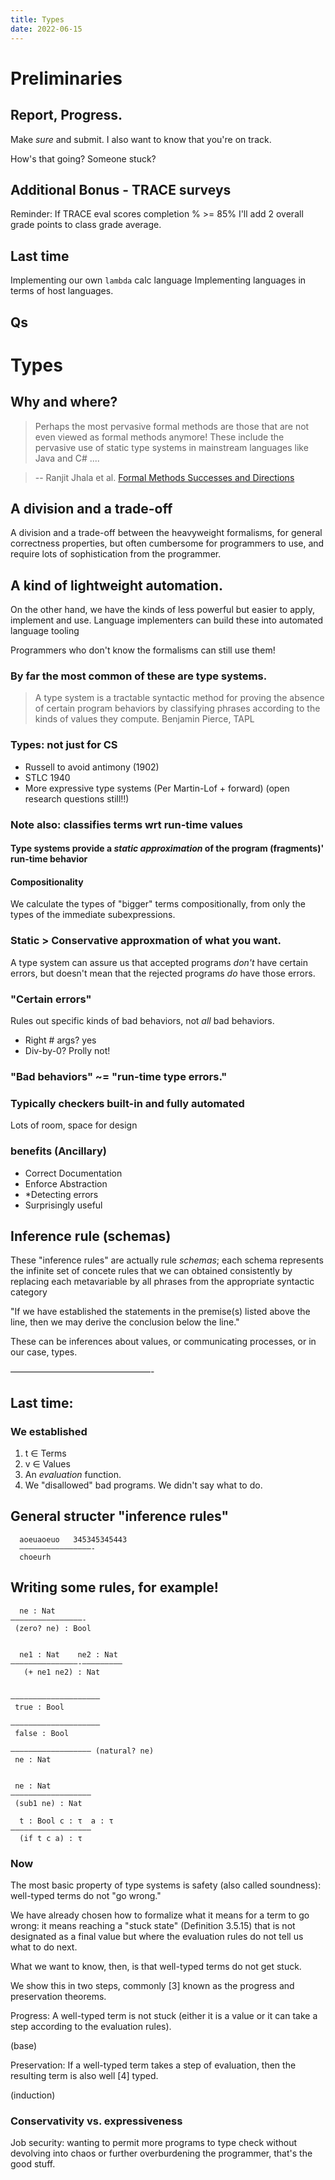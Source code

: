```yaml
---
title: Types
date: 2022-06-15
---
```


# Preliminaries

## Report, Progress. 

Make _sure_ and submit. 
I also want to know that you're on track. 

 How's that going? Someone stuck?

## Additional Bonus - TRACE surveys 

Reminder: If TRACE eval scores completion % >= 85% I'll add 2 overall grade points to class grade average. 


## Last time 

Implementing our own `lambda` calc language
Implementing languages in terms of host languages.

## Qs


# Types

## Why and where? 

> Perhaps the most pervasive formal methods are those that are not
> even viewed as formal methods anymore! These include the pervasive
> use of static type systems in mainstream languages like Java and C#
> ....

> -- Ranjit Jhala et al. [Formal Methods Successes and
> Directions](https://ranjitjhala.github.io/static/nsf-workshop-report-summary.pdf)

## A division and a trade-off

A division and a trade-off between the heavyweight formalisms, for
general correctness properties, but often cumbersome for programmers
to use, and require lots of sophistication from the programmer.

## A kind of lightweight automation. 

On the other hand, we have the kinds of less powerful but easier to
apply, implement and use. Language implementers can build these into
automated language tooling

Programmers who don't know the formalisms can still use them! 

### By far the most common of these are type systems. 

> A type system is a tractable syntactic method for proving the
> absence of certain program behaviors by classifying phrases
> according to the kinds of values they compute.
> Benjamin Pierce, TAPL

### Types: not just for CS

 - Russell to avoid antimony (1902) 
 - STLC 1940
 - More expressive type systems (Per Martin-Lof + forward) 
   (open research questions still!!)
   

### Note also: classifies terms wrt run-time values

#### Type systems provide a _static_ _approximation_ of the program (fragments)' run-time behavior

#### Compositionality 

We calculate the types of "bigger" terms compositionally, from only
the types of the immediate subexpressions.

### Static > Conservative approxmation of what you want.

A type system can assure us that accepted programs *don't* have
certain errors, but doesn't mean that the rejected programs *do* have
those errors.

### "Certain errors" 

Rules out specific kinds of bad behaviors, not *all* bad behaviors.

 - Right # args? yes
 - Div-by-0? Prolly not!

### "Bad behaviors" ~= "run-time type errors."

### Typically checkers built-in and fully automated

Lots of room, space for design

### benefits (Ancillary)
  - Correct Documentation 
  - Enforce Abstraction 
  - *Detecting errors
  - Surprisingly useful
  
  
  
## Inference rule (schemas)

These "inference rules" are actually rule *schemas*; each schema
represents the infinite set of concete rules that we can obtained
consistently by replacing each metavariable by all phrases from the
appropriate syntactic category

"If we have established the statements in the premise(s) listed above
the line, then we may derive the conclusion below the line."

These can be inferences about values, or communicating processes, or
in our case, types.

————————————————-
  
## Last time:

### We established 
  
  1. t ∈ Terms 
  2. v ∈ Values
  3. An *evaluation* function.
  4. We "disallowed" bad programs. We didn't say what to do. 

## General structer "inference rules"

```
  aoeuaoeuo   345345345443
  ————————————————-
  choeurh
```

## Writing some rules, for example! 

``` 
  ne : Nat 
————————————————-
 (zero? ne) : Bool


  ne1 : Nat    ne2 : Nat 
———————————————-—————————
   (+ ne1 ne2) : Nat


————————————————————
 true : Bool

————————————————————
 false : Bool

—————————————————— (natural? ne)
 ne : Nat 


 ne : Nat
—————————————————— 
 (sub1 ne) : Nat 

  t : Bool c : τ  a : τ
—————————————————— 
  (if t c a) : τ 

```




### Now 


The most basic property of type systems is safety (also called soundness): well-typed terms do not "go wrong." 

We have already chosen how to formalize what it means for a term to go
wrong: it means reaching a "stuck state" (Definition 3.5.15) that is
not designated as a final value but where the evaluation rules do not
tell us what to do next.


What we want to know, then, is that well-typed terms do not get stuck. 

We show this in two steps, commonly [3] known as the progress and
preservation theorems.  


Progress: A well-typed term is not stuck (either it is a value or it
can take a step according to the evaluation rules).  

(base)

Preservation: If a well-typed term takes a step of evaluation, then
the resulting term is also well [4] typed.  

(induction)









### Conservativity vs. expressiveness

Job security: wanting to permit more programs to type check without
devolving into chaos or further overburdening the programmer, that's
the good stuff.


